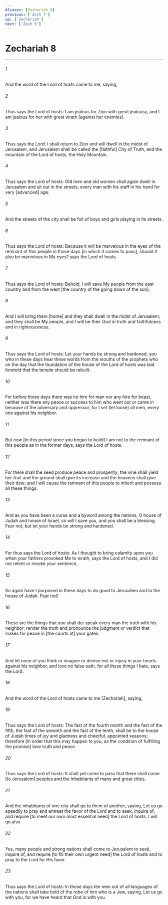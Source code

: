 ```yaml
---
Aliases: [Zechariah 8]
previous: ['Zech 7']
up: ['Zechariah']
next: ['Zech 9']
---
```

# Zechariah 8

***


###### 1 


And the word of the Lord of hosts came to me, saying, 


###### 2 


Thus says the Lord of hosts: I am jealous for Zion with great jealousy, and I am jealous for her with great wrath [against her enemies]. 


###### 3 


Thus says the Lord: I shall return to Zion and will dwell in the midst of Jerusalem, and Jerusalem shall be called the [faithful] City of Truth, and the mountain of the Lord of hosts, the Holy Mountain. 


###### 4 


Thus says the Lord of hosts: Old men and old women shall again dwell in Jerusalem and sit out in the streets, every man with his staff in his hand for very [advanced] age. 


###### 5 


And the streets of the city shall be full of boys and girls playing in its streets. 


###### 6 


Thus says the Lord of hosts: Because it will be marvelous in the eyes of the remnant of this people in those days [in which it comes to pass], should it also be marvelous in My eyes? says the Lord of hosts. 


###### 7 


Thus says the Lord of hosts: Behold, I will save My people from the east country and from the west [the country of the going down of the sun]. 


###### 8 


And I will bring them [home] and they shall dwell in the midst of Jerusalem; and they shall be My people, and I will be their God in truth and faithfulness and in righteousness. 


###### 9 


Thus says the Lord of hosts: Let your hands be strong and hardened, you who in these days hear these words from the mouths of the prophets who on the day that the foundation of the house of the Lord of hosts was laid foretold that the temple should be rebuilt. 


###### 10 


For before those days there was no hire for man nor any hire for beast, neither was there any peace or success to him who went out or came in because of the adversary and oppressor, for I set (let loose) all men, every one against his neighbor. 


###### 11 


But now [in this period since you began to build] I am not to the remnant of this people as in the former days, says the Lord of hosts. 


###### 12 


For there shall the seed produce peace and prosperity; the vine shall yield her fruit and the ground shall give its increase and the heavens shall give their dew; and I will cause the remnant of this people to inherit and possess all these things. 


###### 13 


And as you have been a curse and a byword among the nations, O house of Judah and house of Israel, so will I save you, and you shall be a blessing. Fear not, but let your hands be strong and hardened. 


###### 14 


For thus says the Lord of hosts: As I thought to bring calamity upon you when your fathers provoked Me to wrath, says the Lord of hosts, and I did not relent or revoke your sentence, 


###### 15 


So again have I purposed in these days to do good to Jerusalem and to the house of Judah. Fear not! 


###### 16 


These are the things that you shall do: speak every man the truth with his neighbor; render the truth and pronounce the judgment or verdict that makes for peace in [the courts at] your gates. 


###### 17 


And let none of you think or imagine or devise evil or injury in your hearts against his neighbor, and love no false oath, for all these things I hate, says the Lord. 


###### 18 


And the word of the Lord of hosts came to me [Zechariah], saying, 


###### 19 


Thus says the Lord of hosts: The fast of the fourth month and the fast of the fifth, the fast of the seventh and the fast of the tenth, shall be to the house of Judah times of joy and gladness and cheerful, appointed seasons; therefore [in order that this may happen to you, as the condition of fulfilling the promise] love truth and peace. 


###### 20 


Thus says the Lord of hosts: It shall yet come to pass that there shall come [to Jerusalem] peoples and the inhabitants of many and great cities, 


###### 21 


And the inhabitants of one city shall go to them of another, saying, Let us go speedily to pray and entreat the favor of the Lord and to seek, inquire of, and require [to meet our own most essential need] the Lord of hosts. I will go also. 


###### 22 


Yes, many people and strong nations shall come to Jerusalem to seek, inquire of, and require [to fill their own urgent need] the Lord of hosts and to pray to the Lord for His favor. 


###### 23 


Thus says the Lord of hosts: In those days ten men out of all languages of the nations shall take hold of the robe of him who is a Jew, saying, Let us go with you, for we have heard that God is with you.
